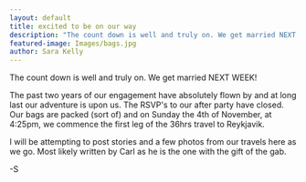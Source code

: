 ```yaml
---
layout: default
title: excited to be on our way
description: "The count down is well and truly on. We get married NEXT WEEK!\_\n\nThe past two years of our engagement have absolutely flown by and at long last our adventure is upon us. The RSVP's to our after party have closed. Our bags are packed (sort of) and on Sunday the 4th of November, at 4:25pm, we commence the first leg of the 36hrs travel to Reykjavik.\_\_\n\nI will be attempting to post stories and a few photos from our travels here as we go. Most likely written by Carl as he is the one with the gift of the gab.\n\n-S"
featured-image: Images/bags.jpg
author: Sara Kelly
---
```


The count down is well and truly on. We get married NEXT WEEK!&nbsp;

The past two years of our engagement have absolutely flown by and at long last our adventure is upon us. The RSVP's to our after party have closed. Our bags are packed (sort of) and on Sunday the 4th of November, at 4:25pm, we commence the first leg of the 36hrs travel to Reykjavik.&nbsp;&nbsp;

I will be attempting to post stories and a few photos from our travels here as we go. Most likely written by Carl as he is the one with the gift of the gab.

-S